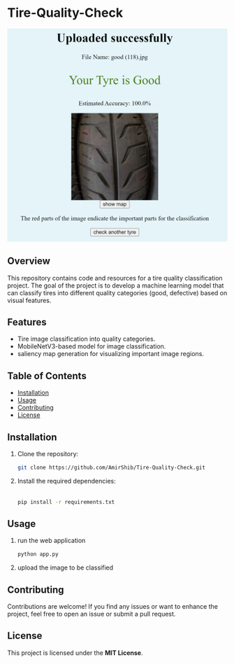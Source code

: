# Tire-Quality-Check

![Project Image](./static/repo_img.png)

## Overview

This repository contains code and resources for a tire quality classification project. The goal of the project is to develop a machine learning model that can classify tires into different quality categories (good, defective) based on visual features.

## Features

- Tire image classification into quality categories.
- MobileNetV3-based model for image classification.
- saliency map generation for visualizing important image regions.

## Table of Contents

- [Installation](#installation)
- [Usage](#usage)
- [Contributing](#contributing)
- [License](#license)

## Installation

1. Clone the repository:

   ```bash
   git clone https://github.com/AmirShib/Tire-Quality-Check.git 
   ```
   
2. Install the required dependencies:

	```bash
		
	pip install -r requirements.txt
	```

## Usage 

1. run the web application 
	```bash
	python app.py
	```
	
2. upload the image to be classified 

## Contributing
Contributions are welcome! If you find any issues or want to enhance the project, feel free to open an issue or submit a pull request.

## License
This project is licensed under the **MIT License**. 
